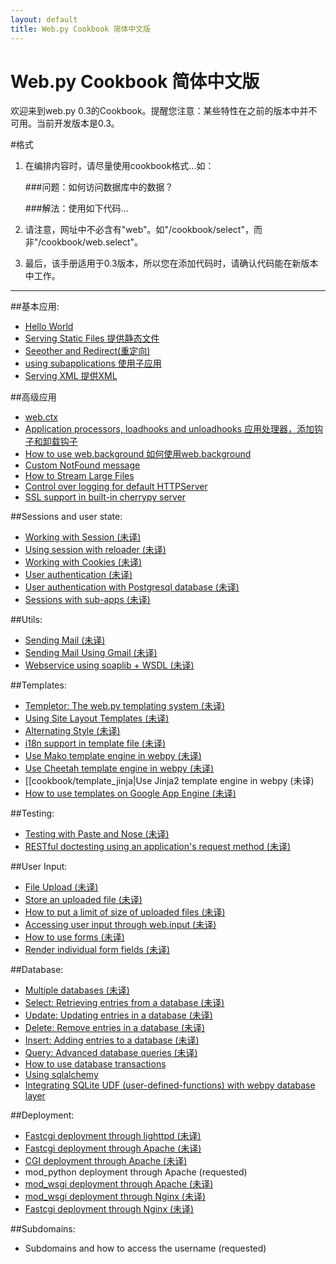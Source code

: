 ```yaml
---
layout: default
title: Web.py Cookbook 简体中文版
---
```


# Web.py Cookbook 简体中文版

欢迎来到web.py 0.3的Cookbook。提醒您注意：某些特性在之前的版本中并不可用。当前开发版本是0.3。

#格式

1. 在编排内容时，请尽量使用cookbook格式...如：
    
    ###问题：如何访问数据库中的数据？
     
    ###解法：使用如下代码...

1. 请注意，网址中不必含有"web"。如"/cookbook/select"，而非"/cookbook/web.select"。

1. 最后，该手册适用于0.3版本，所以您在添加代码时，请确认代码能在新版本中工作。


-------------------------------------------------

##基本应用:
* [Hello World](/cookbook/zh-cn/helloworld)
* [Serving Static Files 提供静态文件](/cookbook/zh-cn/staticfiles)
* [Seeother and Redirect(重定向)](/cookbook/zh-cn/redirect+seeother)
* [using subapplications 使用子应用](/cookbook/zh-cn/subapp)
* [Serving XML 提供XML](/cookbok/zh-cn/xmlfiles)

##高级应用
* [web.ctx](/cookbook/zh-cn/ctx)
* [Application processors, loadhooks and unloadhooks 应用处理器，添加钩子和卸载钩子](/cookbook/zh-cn/application_processors)
* [How to use web.background 如何使用web.background](/cookbook/zh-cn/background)
* [Custom NotFound message](/cookbook/zh-cn/custom_notfound)
* [How to Stream Large Files](/cookbook/zh-cn/streaming_large_files)
* [Control over logging for default HTTPServer](/cookbook/zh-cn/logging)
* [SSL support in built-in cherrypy server](/cookbook/zh-cn/ssl)

##Sessions and user state:
* [Working with Session (未译)](/cookbook/sessions)
* [Using session with reloader (未译)](/cookbook/session_with_reloader)
* [Working with Cookies (未译)](/cookbook/cookies)
* [User authentication (未译)](/cookbook/userauth)
* [User authentication with Postgresql database (未译)](/cookbook/userauthpgsql)
* [Sessions with sub-apps (未译)](/cookbook/sessions_with_subapp)


##Utils:
* [Sending Mail (未译)](/cookbook/sendmail)
* [Sending Mail Using Gmail (未译)](/cookbook/sendmail_using_gmail)
* [Webservice using soaplib + WSDL (未译)](/cookbook/webservice)

##Templates:
* [Templetor: The web.py templating system (未译)](http://webpy.org/docs/0.3/templetor )
* [Using Site Layout Templates (未译)](/cookbook/layout_template)
* [Alternating Style (未译)](/cookbook/alternating_style)
* [i18n support in template file (未译)](/cookbook/i18n_support_in_template_file )
* [Use Mako template engine in webpy (未译)](/cookbook/template_mako)
* [Use Cheetah template engine in webpy (未译)](/cookbook/template_cheetah)
* [[cookbook/template_jinja|Use Jinja2 template engine in webpy (未译)
* [How to use templates on Google App Engine (未译)](/cookbook/templates_on_gae)

##Testing:
* [Testing with Paste and Nose (未译)](/cookbook/testing_with_paste_and_nose)
* [RESTful doctesting using an application's request method (未译)](/cookbook/restful_doctesting_using_request)

##User Input:
* [File Upload (未译)](/cookbook/fileupload)
* [Store an uploaded file (未译)](/cookbook/storeupload)
* [How to put a limit of size of uploaded files (未译)](/cookbook/limiting_upload_size)
* [Accessing user input through web.input (未译)](/cookbook/input)
* [How to use forms (未译)](/cookbook/forms)
* [Render individual form fields (未译)](/cookbook/form_fields)

##Database:
* [Multiple databases (未译)](/cookbook/multidbs)
* [Select: Retrieving entries from a database (未译)](/cookbook/select)
* [Update: Updating entries in a database (未译)](/cookbook/update)
* [Delete: Remove entries in a database (未译)](/cookbook/delete)
* [Insert: Adding entries to a database (未译)](/Insert) 
* [Query: Advanced database queries (未译)](/cookbook/query)
* [How to use database transactions](/cookbook/transactions)
* [Using sqlalchemy](/cookbook/sqlalchemy)
* [Integrating SQLite UDF (user-defined-functions) with webpy database layer](/cookbook/sqlite-udf)


##Deployment:
* [Fastcgi deployment through lighttpd (未译)](/cookbook/fastcgi-lighttpd)
* [Fastcgi deployment through Apache (未译)](/cookbook/fastcgi-apache) 
* [CGI deployment through Apache (未译)](/cookbook/cgi-apache)
* mod_python deployment through Apache (requested)
* [mod_wsgi deployment through Apache (未译)](/cookbook/mod_wsgi-apache )
* [mod_wsgi deployment through Nginx (未译)](/cookbook/mod_wsgi-nginx )
* [Fastcgi deployment through Nginx (未译)](/cookbook/fastcgi-nginx)

##Subdomains:
* Subdomains and how to access the username (requested)
